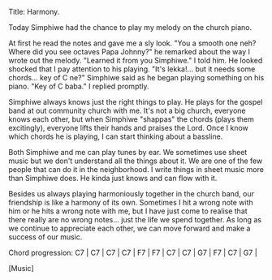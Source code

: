 Title: Harmony.

Today Simphiwe had the chance to play my melody on the church piano.

At first he read the notes and gave me a sly look. "You a smooth one neh? Where did you see octaves Papa Johnny?" he remarked about the way I wrote out the
melody.
"Learned it from you Simphiwe." I told him. He looked shocked that I pay attention to his playing.
"It's lekka!... but it needs some chords... key of C ne?" Simphiwe said as he began playing something on his piano.
"Key of C baba." I replied promptly.

Simphiwe always knows just the right things to play. He plays for the gospel band at out community church with me. It's not a big church, everyone knows each
other,
but when Simphiwe "shappas" the chords (plays them excitingly), everyone lifts their hands and praises the Lord. Once I know which chords he is playing, I can
start thinking about a bassline.

Both Simphiwe and me can play tunes by ear. We sometimes use sheet music but we don't understand all the things about it. We are one of the few people that 
can do it in the neighborhood. I write things in sheet music more
than Simphiwe does. He kinda just knows and can flow with it.

Besides us always playing harmoniously together in the church band, our friendship is like a harmony of its own. Sometimes I hit a
wrong note with him or he hits a wrong note with me, but I have just come to realise that there really are no wrong notes... just the life we spend
together. As long as we continue to appreciate each other, we can move forward and make a success of our music.

Chord progression:
C7 | C7 | C7 | C7 |
F7 | F7 | C7 | C7 |
G7 | F7 | C7 | G7 |

[Music]